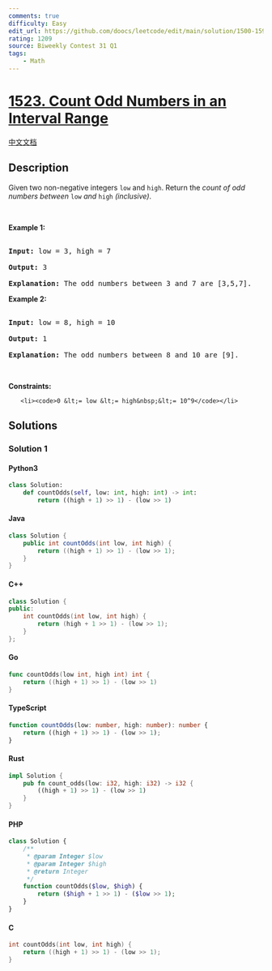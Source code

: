 ```yaml
---
comments: true
difficulty: Easy
edit_url: https://github.com/doocs/leetcode/edit/main/solution/1500-1599/1523.Count%20Odd%20Numbers%20in%20an%20Interval%20Range/README_EN.md
rating: 1209
source: Biweekly Contest 31 Q1
tags:
    - Math
---
```


<!-- problem:start -->

# [1523. Count Odd Numbers in an Interval Range](https://leetcode.com/problems/count-odd-numbers-in-an-interval-range)

[中文文档](/solution/1500-1599/1523.Count%20Odd%20Numbers%20in%20an%20Interval%20Range/README.md)

## Description

<!-- description:start -->

<p>Given two non-negative integers <code>low</code> and <code><font face="monospace">high</font></code>. Return the <em>count of odd numbers between </em><code>low</code><em> and </em><code><font face="monospace">high</font></code><em>&nbsp;(inclusive)</em>.</p>

<p>&nbsp;</p>

<p><strong class="example">Example 1:</strong></p>

<pre>

<strong>Input:</strong> low = 3, high = 7

<strong>Output:</strong> 3

<b>Explanation: </b>The odd numbers between 3 and 7 are [3,5,7].</pre>

<p><strong class="example">Example 2:</strong></p>

<pre>

<strong>Input:</strong> low = 8, high = 10

<strong>Output:</strong> 1

<b>Explanation: </b>The odd numbers between 8 and 10 are [9].</pre>

<p>&nbsp;</p>

<p><strong>Constraints:</strong></p>

<ul>

    <li><code>0 &lt;= low &lt;= high&nbsp;&lt;= 10^9</code></li>

</ul>

<!-- description:end -->

## Solutions

<!-- solution:start -->

### Solution 1

<!-- tabs:start -->

#### Python3

```python
class Solution:
    def countOdds(self, low: int, high: int) -> int:
        return ((high + 1) >> 1) - (low >> 1)
```

#### Java

```java
class Solution {
    public int countOdds(int low, int high) {
        return ((high + 1) >> 1) - (low >> 1);
    }
}
```

#### C++

```cpp
class Solution {
public:
    int countOdds(int low, int high) {
        return (high + 1 >> 1) - (low >> 1);
    }
};
```

#### Go

```go
func countOdds(low int, high int) int {
	return ((high + 1) >> 1) - (low >> 1)
}
```

#### TypeScript

```ts
function countOdds(low: number, high: number): number {
    return ((high + 1) >> 1) - (low >> 1);
}
```

#### Rust

```rust
impl Solution {
    pub fn count_odds(low: i32, high: i32) -> i32 {
        ((high + 1) >> 1) - (low >> 1)
    }
}
```

#### PHP

```php
class Solution {
    /**
     * @param Integer $low
     * @param Integer $high
     * @return Integer
     */
    function countOdds($low, $high) {
        return ($high + 1 >> 1) - ($low >> 1);
    }
}
```

#### C

```c
int countOdds(int low, int high) {
    return ((high + 1) >> 1) - (low >> 1);
}
```

<!-- tabs:end -->

<!-- solution:end -->

<!-- problem:end -->
